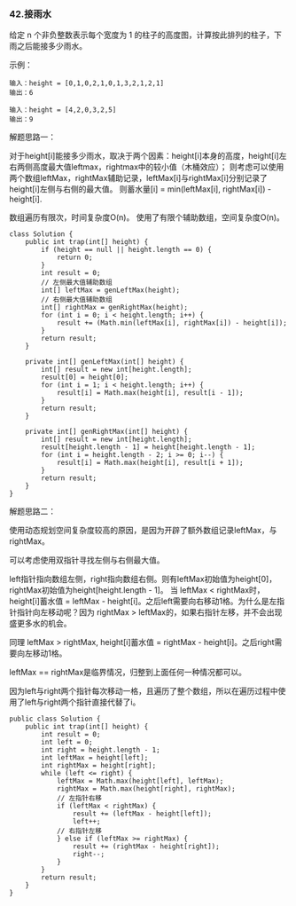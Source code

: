 ### 42.接雨水

给定 n 个非负整数表示每个宽度为 1 的柱子的高度图，计算按此排列的柱子，下雨之后能接多少雨水。

示例：

```
输入：height = [0,1,0,2,1,0,1,3,2,1,2,1]
输出：6
```

```
输入：height = [4,2,0,3,2,5]
输出：9
```

解题思路一：

对于height[i]能接多少雨水，取决于两个因素：height[i]本身的高度，height[i]左右两侧高度最大值leftmax，rightmax中的较小值（木桶效应）；
则考虑可以使用两个数组leftMax，rightMax辅助记录，leftMax[i]与rightMax[i]分别记录了height[i]左侧与右侧的最大值。
则蓄水量[i] = min(leftMax[i], rightMax[i]) - height[i].

数组遍历有限次，时间复杂度O(n)。
使用了有限个辅助数组，空间复杂度O(n)。

```
class Solution {
    public int trap(int[] height) {
        if (height == null || height.length == 0) {
            return 0;
        }
        int result = 0;
        // 左侧最大值辅助数组
        int[] leftMax = genLeftMax(height);
        // 右侧最大值辅助数组
        int[] rightMax = genRightMax(height);
        for (int i = 0; i < height.length; i++) {
            result += (Math.min(leftMax[i], rightMax[i]) - height[i]);
        }
        return result;
    }

    private int[] genLeftMax(int[] height) {
        int[] result = new int[height.length];
        result[0] = height[0];
        for (int i = 1; i < height.length; i++) {
            result[i] = Math.max(height[i], result[i - 1]);
        }
        return result;
    }

    private int[] genRightMax(int[] height) {
        int[] result = new int[height.length];
        result[height.length - 1] = height[height.length - 1];
        for (int i = height.length - 2; i >= 0; i--) {
            result[i] = Math.max(height[i], result[i + 1]);
        }
        return result;
    }
}
```

解题思路二：

使用动态规划空间复杂度较高的原因，是因为开辟了额外数组记录leftMax，与rightMax。

可以考虑使用双指针寻找左侧与右侧最大值。

left指针指向数组左侧，right指向数组右侧。则有leftMax初始值为height[0]，rightMax初始值为height[height.length - 1]。
当 leftMax < rightMax时，height[i]蓄水值 = leftMax - height[i]。之后left需要向右移动1格。为什么是左指针指针向左移动呢？因为 rightMax > leftMax的，如果右指针左移，并不会出现盛更多水的机会。

同理 leftMax > rightMax, height[i]蓄水值 = rightMax - height[i]。之后right需要向左移动1格。

leftMax == rightMax是临界情况，归整到上面任何一种情况都可以。

因为left与right两个指针每次移动一格，且遍历了整个数组，所以在遍历过程中使用了left与right两个指针直接代替了i。

```
public class Solution {
    public int trap(int[] height) {
        int result = 0;
        int left = 0;
        int right = height.length - 1;
        int leftMax = height[left];
        int rightMax = height[right];
        while (left <= right) {
            leftMax = Math.max(height[left], leftMax);
            rightMax = Math.max(height[right], rightMax);
            // 左指针右移
            if (leftMax < rightMax) {
                result += (leftMax - height[left]);
                left++;
            // 右指针左移 
            } else if (leftMax >= rightMax) {
                result += (rightMax - height[right]);
                right--;
            }
        }
        return result;
    }
}
```